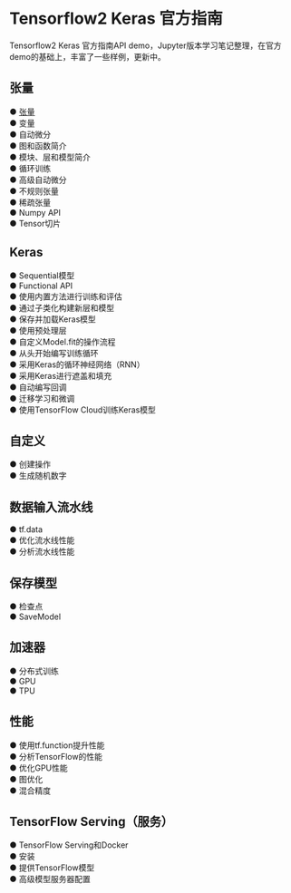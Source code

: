 # Tensorflow2 Keras 官方指南
Tensorflow2 Keras 官方指南API demo，Jupyter版本学习笔记整理，在官方demo的基础上，丰富了一些样例，更新中。  

## 张量 
●  [张量 ](https://github.com/solidglue/TensorFlow2_Keras_Guide_API_Jupyter_Demo/blob/master/01_TensorFlow_basics/01_01_Tensors.ipynb)   
●  变量  
●  自动微分  
●  图和函数简介  
●  模块、层和模型简介  
●  循环训练  
●  高级自动微分  
●  不规则张量  
●  稀疏张量  
●  Numpy API  
●  Tensor切片  

## Keras
●  Sequential模型  
●  Functional API  
●  使用内置方法进行训练和评估  
●  通过子类化构建新层和模型  
●  保存并加载Keras模型  
●  使用预处理层  
●  自定义Model.fit的操作流程  
●  从头开始编写训练循环  
●  采用Keras的循环神经网络（RNN）  
●  采用Keras进行遮盖和填充  
●  自动编写回调  
●  迁移学习和微调  
●  使用TensorFlow Cloud训练Keras模型  

## 自定义
●  创建操作  
●  生成随机数字  

## 数据输入流水线
●  tf.data  
●  优化流水线性能  
●  分析流水线性能  

## 保存模型
●  检查点  
●  SaveModel 

## 加速器
●  分布式训练  
●  GPU  
●  TPU  

## 性能
●  使用tf.function提升性能  
●  分析TensorFlow的性能  
●  优化GPU性能  
●  图优化  
●  混合精度  

## TensorFlow Serving（服务）
●  TensorFlow Serving和Docker  
●  安装  
●  提供TensorFlow模型  
●  高级模型服务器配置  
























